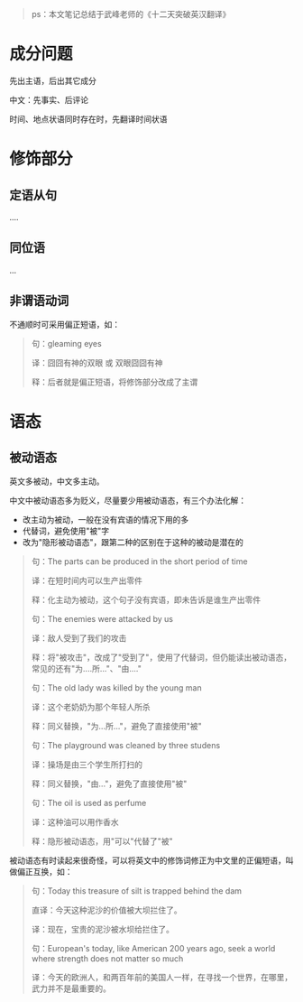 > ps：本文笔记总结于武峰老师的《十二天突破英汉翻译》

# 成分问题

先出主语，后出其它成分

中文：先事实、后评论

时间、地点状语同时存在时，先翻译时间状语



# 修饰部分

## 定语从句

....



## 同位语

...



## 非谓语动词

不通顺时可采用偏正短语，如：

> 句：gleaming eyes
>
> 译：囧囧有神的双眼 或 双眼囧囧有神
>
> 释：后者就是偏正短语，将修饰部分改成了主谓





# 语态

## 被动语态

英文多被动，中文多主动。

中文中被动语态多为贬义，尽量要少用被动语态，有三个办法化解：

- 改主动为被动，一般在没有宾语的情况下用的多
- 代替词，避免使用"被"字
- 改为"隐形被动语态"，跟第二种的区别在于这种的被动是潜在的

> 句：The parts can be produced in the short period of time
>
> 译：在短时间内可以生产出零件
>
> 释：化主动为被动，这个句子没有宾语，即未告诉是谁生产出零件
>
> 
>
> 句：The enemies were attacked by us
>
> 译：敌人受到了我们的攻击
>
> 释：将"被攻击"，改成了"受到了"，使用了代替词，但仍能读出被动语态，常见的还有"为....所..."、"由...."
>
> 
>
> 句：The old lady was killed by the young man
>
> 译：这个老奶奶为那个年轻人所杀
>
> 释：同义替换，"为...所..."，避免了直接使用"被"
>
> 
>
> 句：The playground was cleaned by three studens
>
> 译：操场是由三个学生所打扫的
>
> 释：同义替换，"由..."，避免了直接使用"被"
>
> 
>
> 句：The oil is used as perfume
>
> 译：这种油可以用作香水
>
> 释：隐形被动语态，用"可以"代替了"被"



被动语态有时读起来很奇怪，可以将英文中的修饰词修正为中文里的正偏短语，叫做偏正互换，如：

> 句：Today this treasure of silt is trapped behind the dam
>
> 直译：今天这种泥沙的价值被大坝拦住了。
>
> 译：现在，宝贵的泥沙被水坝给拦住了。
>
> 
>
> 句：European's today, like American 200 years ago, seek a world where strength does not matter so much
>
> 译：今天的欧洲人，和两百年前的美国人一样，在寻找一个世界，在哪里，武力并不是最重要的。